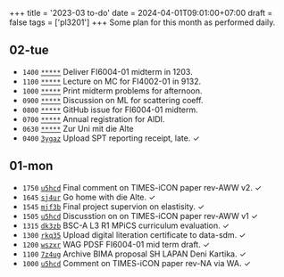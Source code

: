 +++
title = '2023-03 to-do'
date = 2024-04-01T09:01:00+07:00
draft = false
tags = ['pl3201']
+++
Some plan for this month as performed daily.
<!--more-->


## 02-tue
+ `1400` [`*****`]() Deliver FI6004-01 midterm in 1203.
+ `1100` [`*****`]() Lecture on MC for FI4002-01 in 9132.
+ `1000` [`*****`]() Print midterm problems for afternoon.
+ `0900` [`*****`]() Discussion on ML for scattering coeff.
+ `0800` [`*****`]() GitHub issue for FI6004-01 midterm.
+ `0700` [`*****`]() Annual registration for AIDI.
+ `0630` [`*****`]() Zur Uni mit die Alte 
+ `0400` [`3ygaz`](https://osf.io/3ygaz) Upload SPT reporting receipt, late. &check;


## 01-mon
+ `1750` [`u5hcd`](https://osf.io/u5hcd) Final comment on TIMES-iCON paper rev-AWW v2. &check;
+ `1645` [`sj4ur`](https://osf.io/sj4ur) Go home with die Alte. &check;
+ `1545` [`mjf3b`](https://osf.io/mjf3b) Final project supervion on elastisity. &check;
+ `1505` [`u5hcd`](https://osf.io/u5hcd) Discusstion on on TIMES-iCON paper rev-AWW v1 &check;
+ `1315` [`dk3zb`](https://osf.io/dk3zb) BSC-A L3 R1 MPiCS curriculum evaluation. &check;
+ `1300` [`rkq35`](https://osf.io/rkq35) Upload digital literation certificate to data-sdm.  &check;
+ `1200` [`wszxr`](https://osf.io/wszxr) WAG PDSF FI6004-01 mid term draft. &check;
+ `1100` [`7z4ug`](https://osf.io/7z4ug) Archive BIMA proposal SH LAPAN Deni Kartika. &check;
+ `1000` [`u5hcd`](https://osf.io/u5hcd) Comment on TIMES-iCON paper rev-NA via WA. &check;

